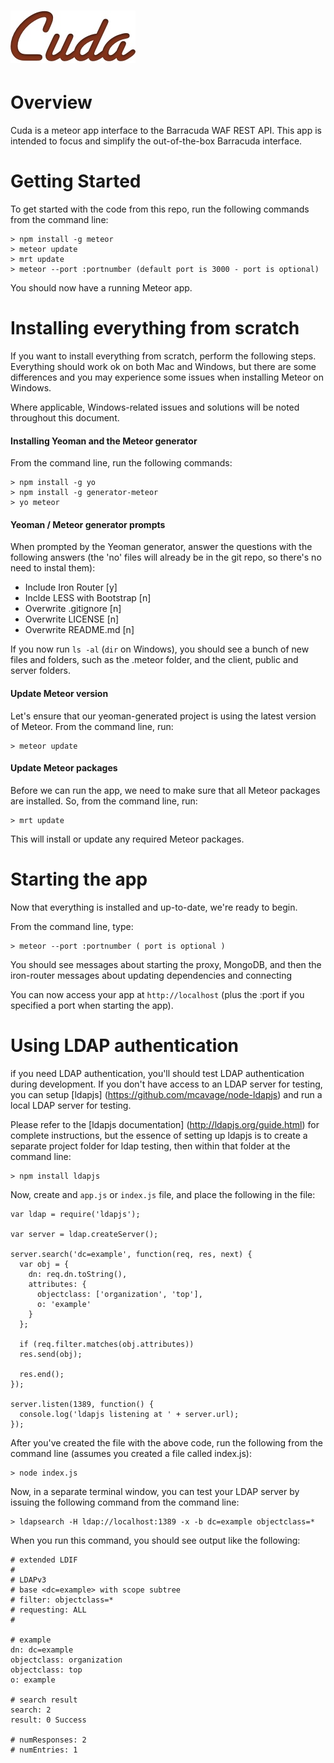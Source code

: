 ![Cuda](cuda.jpg)
===

Overview
===
Cuda is a meteor app interface to the Barracuda WAF REST API. This app is intended
to focus and simplify the out-of-the-box Barracuda interface.

Getting Started
===

To get started with the code from this repo, run the following commands from the
command line:

```
> npm install -g meteor
> meteor update
> mrt update
> meteor --port :portnumber (default port is 3000 - port is optional)
```
You should now have a running Meteor app.

Installing everything from scratch
===
If you want to install everything from scratch, perform the following steps.
Everything should work ok on both Mac and Windows, but there are some differences
and you may experience some issues when installing Meteor on Windows.

Where applicable, Windows-related issues and solutions will be noted throughout
this document.

#### Installing Yeoman and the Meteor generator
From the command line, run the following commands:

```
> npm install -g yo
> npm install -g generator-meteor
> yo meteor
```

#### Yeoman / Meteor generator prompts

When prompted by the Yeoman generator, answer the questions with the following
answers (the 'no' files will already be in the git repo, so there's no need to
instal them):

* Include Iron Router [y]
* Inclde LESS with Bootstrap [n]
* Overwrite .gitignore [n]
* Overwrite LICENSE [n]
* Overwrite README.md [n]

If you now run `ls -al` (`dir` on Windows), you should see a bunch of new files
and folders, such as the .meteor folder, and the client, public and server folders.

#### Update Meteor version

Let's ensure that our yeoman-generated project is using the latest version of Meteor.
From the command line, run:

```
> meteor update
```

#### Update Meteor packages

Before we can run the app, we need to make sure that all Meteor packages are
installed. So, from the command line, run:

```
> mrt update
```

This will install or update any required Meteor packages.

Starting the app
===
Now that everything is installed and up-to-date, we're ready to begin.

From the command line, type:

```
> meteor --port :portnumber ( port is optional )
```

You should see messages about starting the proxy, MongoDB, and then the iron-router
messages about updating dependencies and connecting

You can now access your app at `http://localhost` (plus the :port if you specified
a port when starting the app).

Using LDAP authentication
===
if you need LDAP authentication, you'll should test LDAP authentication during
development. If you don't have access to an LDAP server for testing, you can
setup [ldapjs] (https://github.com/mcavage/node-ldapjs) and run a local LDAP server for testing.

Please refer to the [ldapjs documentation] (http://ldapjs.org/guide.html) for
complete instructions, but the essence of setting up ldapjs is to create a
separate project folder for ldap testing, then within that folder at the command
line:

```
> npm install ldapjs
```

Now, create and `app.js` or `index.js` file, and place the following in the file:

```
var ldap = require('ldapjs');

var server = ldap.createServer();

server.search('dc=example', function(req, res, next) {
  var obj = {
    dn: req.dn.toString(),
    attributes: {
      objectclass: ['organization', 'top'],
      o: 'example'
    }
  };

  if (req.filter.matches(obj.attributes))
  res.send(obj);

  res.end();
});

server.listen(1389, function() {
  console.log('ldapjs listening at ' + server.url);
});
```

After you've created the file with the above code, run the following from the
command line (assumes you created a file called index.js):

```
> node index.js
```

Now, in a separate terminal window, you can test your LDAP server by issuing the
following command from the command line:

```
> ldapsearch -H ldap://localhost:1389 -x -b dc=example objectclass=*
```
When you run this command, you should see output like the following:

```
# extended LDIF
#
# LDAPv3
# base <dc=example> with scope subtree
# filter: objectclass=*
# requesting: ALL
#

# example
dn: dc=example
objectclass: organization
objectclass: top
o: example

# search result
search: 2
result: 0 Success

# numResponses: 2
# numEntries: 1
```
